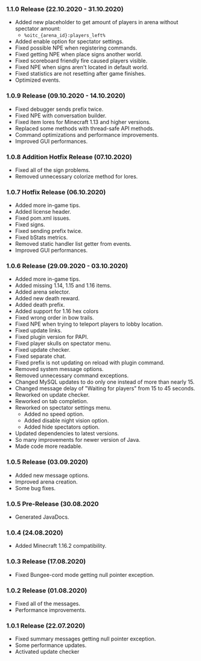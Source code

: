 ### 1.1.0 Release (22.10.2020 - 31.10.2020)
* Added new placeholder to get amount of players in arena without spectator amount:
  * `%oitc_{arena_id}:players_left%`
* Added enable option for spectator settings.
* Fixed possible NPE when registering commands.
* Fixed getting NPE when place signs another world.
* Fixed scoreboard friendly fire caused players visible.
* Fixed NPE when signs aren't located in default world.
* Fixed statistics are not resetting after game finishes.
* Optimized events.

### 1.0.9 Release (09.10.2020 - 14.10.2020)
* Fixed debugger sends prefix twice.
* Fixed NPE with conversation builder.
* Fixed item lores for Minecraft 1.13 and higher versions.
* Replaced some methods with thread-safe API methods.
* Command optimizations and performance improvements.
* Improved GUI performances.

### 1.0.8 Addition Hotfix Release (07.10.2020)
* Fixed all of the sign problems.
* Removed unnecessary colorize method for lores.

### 1.0.7 Hotfix Release (06.10.2020)
* Added more in-game tips.
* Added license header.
* Fixed pom.xml issues.
* Fixed signs.
* Fixed sending prefix twice.
* Fixed bStats metrics.
* Removed static handler list getter from events. 
* Improved GUI performances.

### 1.0.6 Release (29.09.2020 - 03.10.2020)
* Added more in-game tips.
* Added missing 1.14, 1.15 and 1.16 items.
* Added arena selector.
* Added new death reward.
* Added death prefix.
* Added support for 1.16 hex colors
* Fixed wrong order in bow trails.
* Fixed NPE when trying to teleport players to lobby location.
* Fixed update links.
* Fixed plugin version for PAPI.
* Fixed player skulls on spectator menu.
* Fixed update checker.
* Fixed separate chat.
* Fixed prefix is not updating on reload with plugin command.
* Removed system message options.
* Removed unnecessary command exceptions.
* Changed MySQL updates to do only one instead of more than nearly 15.
* Changed message delay of "Waiting for players" from 15 to 45 seconds.
* Reworked on update checker.
* Reworked on tab completion.
* Reworked on spectator settings menu.
  * Added no speed option.
  * Added disable night vision option.
  * Added hide spectators option.
* Updated dependencies to latest versions.
* So many improvements for newer version of Java.
* Made code more readable.

### 1.0.5 Release (03.09.2020)
* Added new message options.
* Improved arena creation.
* Some bug fixes.

### 1.0.5 Pre-Release (30.08.2020
* Generated JavaDocs.

### 1.0.4 (24.08.2020)
* Added Minecraft 1.16.2 compatibility.

### 1.0.3 Release (17.08.2020)
* Fixed Bungee-cord mode getting null pointer exception.

### 1.0.2 Release (01.08.2020)
* Fixed all of the messages.
* Performance improvements.

### 1.0.1 Release (22.07.2020)
* Fixed summary messages getting null pointer exception.
* Some performance updates.
* Activated update checker